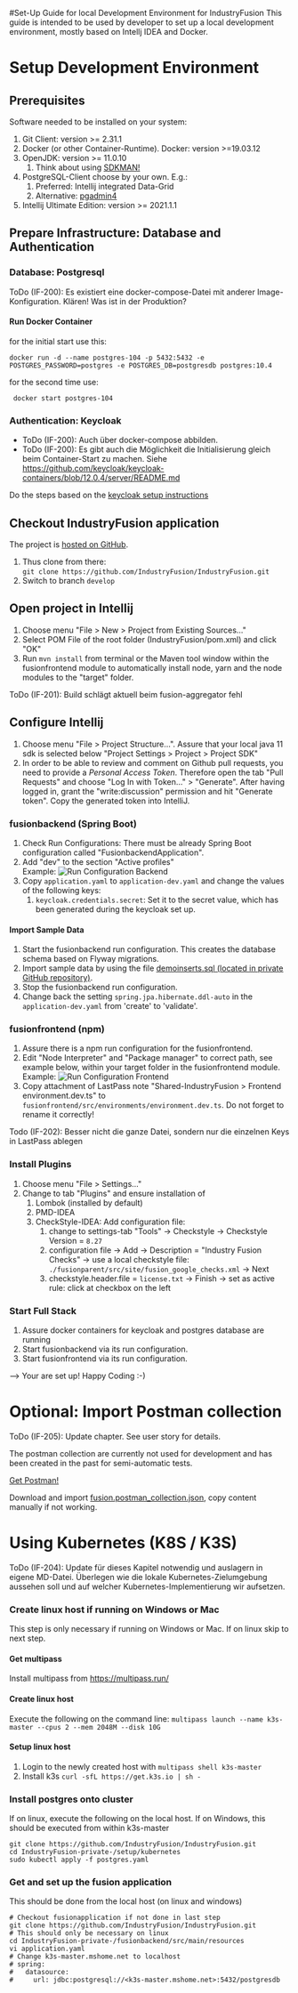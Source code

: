 <!--
 Licensed under the Apache License, Version 2.0 (the "License");
 you may not use this file except in compliance with the License.
 You may obtain a copy of the License at

   http://www.apache.org/licenses/LICENSE-2.0

 Unless required by applicable law or agreed to in writing,
 software distributed under the License is distributed on an
 "AS IS" BASIS, WITHOUT WARRANTIES OR CONDITIONS OF ANY
 KIND, either express or implied.  See the License for the
 specific language governing permissions and limitations
 under the License.
-->

#Set-Up Guide for local Development Environment for IndustryFusion
This guide is intended to be used by developer to set up a local development environment, mostly based on Intellj IDEA and Docker. 


# Setup Development Environment
## Prerequisites
Software needed to be installed on your system:
1. Git Client: version >= 2.31.1
1. Docker (or other Container-Runtime). Docker: version >=19.03.12 
1. OpenJDK: version >= 11.0.10
   1. Think about using [SDKMAN!](https://sdkman.io/)
1. PostgreSQL-Client choose by your own. E.g.:
   1. Preferred: Intellij integrated Data-Grid
   1. Alternative: [pgadmin4](https://www.pgadmin.org/download/)
1. Intellij Ultimate Edition: version >= 2021.1.1


## Prepare Infrastructure: Database and Authentication

### Database: Postgresql
ToDo (IF-200): Es existiert eine docker-compose-Datei mit anderer Image-Konfiguration. Klären! Was ist in der Produktion?

#### Run Docker Container

for the initial start use this:
```
docker run -d --name postgres-104 -p 5432:5432 -e POSTGRES_PASSWORD=postgres -e POSTGRES_DB=postgresdb postgres:10.4
```

for the second time use:
```
 docker start postgres-104
```

### Authentication: Keycloak 
- ToDo (IF-200): Auch über docker-compose abbilden.
- ToDo (IF-200): Es gibt auch die Möglichkeit die Initialisierung gleich beim Container-Start zu machen. Siehe https://github.com/keycloak/keycloak-containers/blob/12.0.4/server/README.md

Do the steps based on the [keycloak setup instructions](keycloaksetup.md)


## Checkout IndustryFusion application

The project is [hosted on GitHub](https://github.com/IndustryFusion/IndustryFusion).

1. Thus clone from there:  
   ```git clone https://github.com/IndustryFusion/IndustryFusion.git```
1. Switch to branch `develop`

## Open project in Intellij
1. Choose menu "File > New > Project from Existing Sources..."
1. Select POM File of the root folder (IndustryFusion/pom.xml) and click "OK"
1. Run `mvn install` from terminal or the Maven tool window within the fusionfrontend module to automatically install node, yarn and the node modules to the "target" folder.

ToDo (IF-201): Build schlägt aktuell beim fusion-aggregator fehl

## Configure Intellij 

1. Choose menu "File > Project Structure...". Assure that your local java 11 sdk is selected below "Project Settings > Project > Project SDK"
1. In order to be able to review and comment on Github pull requests, you need to provide a *Personal Access Token*.
   Therefore open the tab "Pull Requests" and choose "Log In with Token..." > "Generate". After having logged in, grant the "write:discussion" permission and hit "Generate token". Copy the generated token into IntelliJ.  

### fusionbackend (Spring Boot)

1. Check Run Configurations: There must be already Spring Boot configuration called "FusionbackendApplication". 
1. Add "dev" to the section "Active profiles"    
Example: 
   ![Run Configuration Backend](images/Intellij_run_configuration_backend.png)
1. Copy `application.yaml` to `application-dev.yaml` and change the values of the following keys:
    1. `keycloak.credentials.secret`: Set it to the secret value, which has been generated during the keycloak set up.

#### Import Sample Data
1. Start the fusionbackend run configuration. This creates the database schema based on Flyway migrations.
1. Import sample data by using the file [demoinserts.sql (located in private GitHub repository)](https://github.com/mattmikulina/IndustryFusion-machine-configs/blob/master/_SQL-Demoinserts/demoinserts.sql).
1. Stop the fusionbackend run configuration.
1. Change back the setting `spring.jpa.hibernate.ddl-auto` in the `application-dev.yaml` from 'create' to 'validate'.


### fusionfrontend (npm)
1. Assure there is a npm run configuration for the fusionfrontend.  
1. Edit "Node Interpreter" and "Package manager" to correct path, see example below, within your target folder in the fusionfrontend module. Example:
   ![Run Configuration Frontend](images/Intellij_run_configuration_frontend.png)   
1. Copy attachment of LastPass note "Shared-IndustryFusion > Frontend environment.dev.ts" to `fusionfrontend/src/environments/environment.dev.ts`. Do not forget to rename it correctly!

Todo (IF-202): Besser nicht die ganze Datei, sondern nur die einzelnen Keys in LastPass ablegen

### Install Plugins
1. Choose menu "File > Settings..."
1. Change to tab "Plugins" and ensure installation of 
    1. Lombok (installed by default)
    1. PMD-IDEA
    1. CheckStyle-IDEA: Add configuration file:
       1. change to settings-tab "Tools"  →  Checkstyle  → Checkstyle Version = `8.27` 
       1. configuration file  → Add  → Description = "Industry Fusion Checks"  → use a local checkstyle file: `./fusionparent/src/site/fusion_google_checks.xml` → Next
       1. checkstyle.header.file = `license.txt`   → Finish  → set as active rule: click at checkbox on the left
    

### Start Full Stack
1. Assure docker containers for keycloak and postgres database are running
1. Start fusionbackend via its run configuration.
1. Start fusionfrontend via its run configuration. 

--> Your are set up! Happy Coding :-)


# Optional: Import Postman collection

ToDo (IF-205): Update chapter. See user story for details. 

The postman collection are currently not used for development and has been created in the past for semi-automatic 
tests. 

[Get Postman!](https://www.getpostman.com/)

Download and import [fusion.postman_collection.json](https://github.com/IndustryFusion/IndustryFusion/tree/master/setup/fusion.postman_collection.json), copy content manually if not working.

# Using Kubernetes (K8S / K3S)

ToDo (IF-204): Update für dieses Kapitel notwendig und auslagern in eigene MD-Datei. Überlegen wie die lokale
            Kubernetes-Zielumgebung aussehen soll und auf welcher Kubernetes-Implementierung wir aufsetzen. 

### Create linux host if running on Windows or Mac
This step is only necessary if running on Windows or Mac. If on linux skip to next step.

#### Get multipass
Install multipass from https://multipass.run/

#### Create linux host
Execute the following on the command line: `multipass launch --name k3s-master --cpus 2 --mem 2048M --disk 10G`

#### Setup linux host
1. Login to the newly created host with `multipass shell k3s-master`
3. Install k3s `curl -sfL https://get.k3s.io | sh -`

### Install postgres onto cluster
If on linux, execute the following on the local host.
If on Windows, this should be executed from within k3s-master

```
git clone https://github.com/IndustryFusion/IndustryFusion.git
cd IndustryFusion-private-/setup/kubernetes
sudo kubectl apply -f postgres.yaml
```

### Get and set up the fusion application
This should be done from the local host (on linux and windows)
```
# Checkout fusionapplication if not done in last step
git clone https://github.com/IndustryFusion/IndustryFusion.git
# This should only be necessary on linux
cd IndustryFusion-private-/fusionbackend/src/main/resources
vi application.yaml
# Change k3s-master.mshome.net to localhost
# spring:
#   datasource:
#     url: jdbc:postgresql://<k3s-master.mshome.net>:5432/postgresdb
```